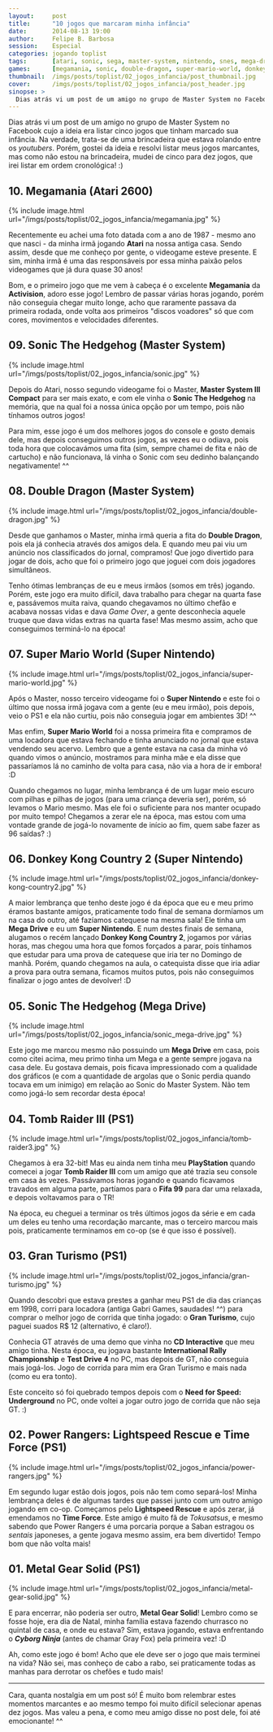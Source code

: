 ```yaml
---
layout:     post
title:      "10 jogos que marcaram minha infância"
date:       2014-08-13 19:00
author:     Felipe B. Barbosa
session:    Especial
categories: jogando toplist
tags:       [atari, sonic, sega, master-system, nintendo, snes, mega-drive, tomb-raider, metal-gear-solid, gran-turismo, lists, especial]
games:      [megamania, sonic, double-dragon, super-mario-world, donkey-kong-country-2, tomb-raider-3, metal-gear-solid, resident-evil-3, gran-turismo]
thumbnail:  /imgs/posts/toplist/02_jogos_infancia/post_thumbnail.jpg
cover:      /imgs/posts/toplist/02_jogos_infancia/post_header.jpg
sinopse: >
  Dias atrás vi um post de um amigo no grupo de Master System no Facebook cujo a ideia era listar cinco jogos que tinham marcado sua infância. Na verdade, trata-se de uma brincadeira que estava rolando entre os youtubers. Porém, gostei da ideia e resolvi listar meus jogos marcantes, mas como não estou na brincadeira, mudei de cinco para dez jogos, que irei listar em ordem cronológica! :)
---
```

Dias atrás vi um post de um amigo no grupo de Master System no Facebook cujo a ideia era listar cinco jogos que tinham marcado sua infância. Na verdade, trata-se de uma brincadeira que estava rolando entre os *youtubers*. Porém, gostei da ideia e resolvi listar meus jogos marcantes, mas como não estou na brincadeira, mudei de cinco para dez jogos, que irei listar em ordem cronológica! :)

## 10. Megamania (Atari 2600)

{% include image.html url="/imgs/posts/toplist/02_jogos_infancia/megamania.jpg" %}

Recentemente eu achei uma foto datada com a ano de 1987 - mesmo ano que nasci - da minha irmã jogando **Atari** na nossa antiga casa. Sendo assim, desde que me conheço por gente, o videogame esteve presente. E sim, minha irmã é uma das responsáveis por essa minha paixão pelos videogames que já dura quase 30 anos!

Bom, e o primeiro jogo que me vem à cabeça é o excelente **Megamania** da **Activision**, adoro esse jogo! Lembro de passar várias horas jogando, porém não conseguia chegar muito longe, acho que raramente passava da primeira rodada, onde volta aos primeiros "discos voadores" só que com cores, movimentos e velocidades diferentes.

## 09. Sonic The Hedgehog (Master System)

{% include image.html url="/imgs/posts/toplist/02_jogos_infancia/sonic.jpg" %}

Depois do Atari, nosso segundo videogame foi o Master, **Master System III Compact** para ser mais exato, e com ele vinha o **Sonic The Hedgehog** na memória, que na qual foi a nossa única opção por um tempo, pois não tínhamos outros jogos!

Para mim, esse jogo é um dos melhores jogos do console e gosto demais dele, mas depois conseguimos outros jogos, as vezes eu o odiava, pois toda hora que colocavámos uma fita (sim, sempre chamei de fita e não de cartucho) e não funcionava, lá vinha o Sonic com seu dedinho balançando negativamente! ^^

## 08. Double Dragon (Master System)

{% include image.html url="/imgs/posts/toplist/02_jogos_infancia/double-dragon.jpg" %}

Desde que ganhamos o Master, minha irmã queria a fita do **Double Dragon**, pois ela já conhecia através dos amigos dela. E quando meu pai viu um anúncio nos classificados do jornal, compramos! Que jogo divertido para jogar de dois, acho que foi o primeiro jogo que joguei com dois jogadores simultâneos.

Tenho ótimas lembranças de eu e meus irmãos (somos em três) jogando. Porém, este jogo era muito difícil, dava trabalho para chegar na quarta fase e, passávemos muita raiva, quando chegavamos no último chefão e acabava nossas vidas e dava *Game Over*, a gente desconhecia aquele truque que dava vidas extras na quarta fase! Mas mesmo assim, acho que conseguimos terminá-lo na época!

## 07. Super Mario World (Super Nintendo)

{% include image.html url="/imgs/posts/toplist/02_jogos_infancia/super-mario-world.jpg" %}

Após o Master, nosso terceiro videogame foi o **Super Nintendo** e este foi o último que nossa irmã jogava com a gente (eu e meu irmão), pois depois, veio o PS1 e ela não curtiu, pois não conseguia jogar em ambientes 3D! ^^

Mas enfim, **Super Mario World** foi a nossa primeira fita e compramos de uma locadora que estava fechando e tinha anunciado no jornal que estava vendendo seu acervo. Lembro que a gente estava na casa da minha vó quando vimos o anúncio, mostramos para minha mãe e ela disse que passaríamos lá no caminho de volta para casa, não via a hora de ir embora! :D

Quando chegamos no lugar, minha lembrança é de um lugar meio escuro com pilhas e pilhas de jogos (para uma criança deveria ser), porém, só levamos o Mario mesmo. Mas ele foi o suficiente para nos manter ocupado por muito tempo! Chegamos a zerar ele na época, mas estou com uma vontade grande de jogá-lo novamente de início ao fim, quem sabe fazer as 96 saídas? :)

## 06. Donkey Kong Country 2 (Super Nintendo)

{% include image.html url="/imgs/posts/toplist/02_jogos_infancia/donkey-kong-country2.jpg" %}

A maior lembrança que tenho deste jogo é da época que eu e meu primo éramos bastante amigos, praticamente todo final de semana dormíamos um na casa do outro, até fazíamos catequese na mesma sala! Ele tinha um **Mega Drive** e eu um **Super Nintendo**. E num destes finais de semana, alugamos o recém lançado **Donkey Kong Country 2**, jogamos por várias horas, mas chegou uma hora que fomos forçados a parar, pois tínhamos que estudar para uma prova de catequese que iria ter no Domingo de manhã. Porém, quando chegamos na aula, o catequista disse que iria adiar a prova para outra semana, ficamos muitos putos, pois não conseguimos finalizar o jogo antes de devolver! :D

## 05. Sonic The Hedgehog (Mega Drive)

{% include image.html url="/imgs/posts/toplist/02_jogos_infancia/sonic_mega-drive.jpg" %}

Este jogo me marcou mesmo não possuindo um **Mega Drive** em casa, pois como citei acima, meu primo tinha um Mega e a gente sempre jogava na casa dele. Eu gostava demais, pois ficava impressionado com a qualidade dos gráficos (e com a quantidade de argolas que o Sonic perdia quando tocava em um inimigo) em relação ao Sonic do Master System. Não tem como jogá-lo sem recordar desta época!

## 04. Tomb Raider III (PS1)

{% include image.html url="/imgs/posts/toplist/02_jogos_infancia/tomb-raider3.jpg" %}

Chegamos à era 32-bit! Mas eu ainda nem tinha meu **PlayStation** quando comecei a jogar **Tomb Raider III** com um amigo que até trazia seu console em casa às vezes. Passávamos horas jogando e quando ficavamos travados em alguma parte, partíamos para o **Fifa 99** para dar uma relaxada, e depois voltavamos para o TR!

Na época, eu cheguei a terminar os três últimos jogos da série e em cada um deles eu tenho uma recordação marcante, mas o terceiro marcou mais pois, praticamente terminamos em co-op (se é que isso é possível).

## 03. Gran Turismo (PS1)

{% include image.html url="/imgs/posts/toplist/02_jogos_infancia/gran-turismo.jpg" %}

Quando descobri que estava prestes a ganhar meu PS1 de dia das crianças em 1998, corri para locadora (antiga Gabri Games, saudades! ^^) para comprar o melhor jogo de corrida que tinha jogado: o **Gran Turismo**, cujo paguei suados R$ 12 (alternativo, é claro!).

Conhecia GT através de uma demo que vinha no **CD Interactive** que meu amigo tinha. Nesta época, eu jogava bastante **International Rally Championship** e **Test Drive 4** no PC, mas depois de GT, não conseguia mais jogá-los. Jogo de corrida para mim era Gran Turismo e mais nada (como eu era tonto).

Este conceito só foi quebrado tempos depois com o **Need for Speed: Underground** no PC, onde voltei a jogar outro jogo de corrida que não seja GT. :)

## 02. Power Rangers: Lightspeed Rescue e Time Force (PS1)

{% include image.html url="/imgs/posts/toplist/02_jogos_infancia/power-rangers.jpg" %}

Em segundo lugar estão dois jogos, pois não tem como separá-los! Minha lembrança deles é de algumas tardes que passei junto com um outro amigo jogando em co-op. Começamos pelo **Lightspeed Rescue** e após zerar, já emendamos no **Time Force**. Este amigo é muito fã de *Tokusatsus*, e mesmo sabendo que Power Rangers é uma porcaria porque a Saban estragou os *sentais* japoneses, a gente jogava mesmo assim, era bem divertido! Tempo bom que não volta mais!

## 01. Metal Gear Solid (PS1)

{% include image.html url="/imgs/posts/toplist/02_jogos_infancia/metal-gear-solid.jpg" %}

E para encerrar, não poderia ser outro, **Metal Gear Solid**! Lembro como se fosse hoje, era dia de Natal, minha família estava fazendo churrasco no quintal de casa, e onde eu estava? Sim, estava jogando, estava enfrentando o **_Cyborg Ninja_** (antes de chamar Gray Fox) pela primeira vez! :D

Ah, como este jogo é bom! Acho que ele deve ser o jogo que mais terminei na vida? Não sei, mas conheço de cabo a rabo, sei praticamente todas as manhas para derrotar os chefões e tudo mais!

---

Cara, quanta nostalgia em um post só! É muito bom relembrar estes momentos marcantes e ao mesmo tempo foi muito difícil selecionar apenas dez jogos. Mas valeu a pena, e como meu amigo disse no post dele, foi até emocionante! ^^

